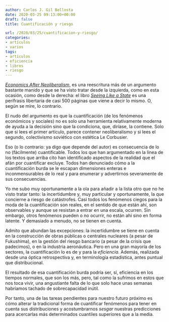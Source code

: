 ```yaml
---
author: Carlos J. Gil Bellosta
date: 2020-03-25 09:13:00+00:00
draft: false
title: Cuantificación y riesgo

url: /2020/03/25/cuantificacion-y-riesgo/
categories:
- artículos
- varios
tags:
- artículos
- eficiencia
- libros
- riesgo
---
```


_[Economics After Neoliberalism](https://bostonreview.net/forum/suresh-naidu-dani-rodrik-gabriel-zucman-economics-after-neoliberalism)_, es una reescritura más de un argumento bastante manido y que se ha visto tratar desde la izquierda, como en esta ocasión, como desde la derecha: el libro _[Seeing Like a State](https://www.datanalytics.com/2018/12/10/libros-y-el-indice-de-compresibilidad/)_ es una perífrasis libertaria de casi 500 páginas que viene a decir lo mismo. O, según se mire, lo contrario.

El nudo del argumento es que la cuantificación (de los fenómenos económicos y sociales) no es solo una herramienta relativamente moderna de ayuda a la decisión sino que la condiciona, que, diríase, la contiene. Solo que si lees el primer artículo, parece contener neoliberalismo y si lees el segundo, colectivismo soviético con estética Le Corbusier.

Eso (o lo contrario: ya digo que depende del autor) es consecuencia de lo no (fácilmente) cuantificable. Todos los que han argumentado en la línea de los textos que arriba cito han identificado aspectos de la realidad que el afán por cuantificar excluye. Todos han denunciado cómo a la cuantificación burda se le escapan dimensiones enteras e inconmensurables de lo real y para enumerar y advertirnos severamente de sus consecuencias.

Yo me subo muy oportunamente a la ola para añadir a la lista otro que no he visto tratar tanto: la incertidumbre y, muy particular y oportunamente, la que concierne a riesgo de catástrofes. Casi todos los fenómenos ciegos para la moda de la cuantificación son reales, en el sentido de que están ahí, son observables y aunque se resistan a entrar en una escala, ocurren. Sin embargo, otros fenómenos pueden o no ocurrir, no están ahí sino en forma latente. Y demasiado a menudo, no se tienen en cuenta.

Admito que abundan las excepciones: la incertidumbre se tiene en cuenta en la construcción de obras públicas o centrales nucleares (a pesar de Fukushima), en la gestión del riesgo bancario (a pesar de la crisis que padecimos), o en la industria aeronáutica. Pero en una gran mayoría de los sectores, la cuantificación lo es de y para la _eficiencia_. Además, realizada  desde una óptica retrospectiva y, en terminología estadística, antes puntual que distribucional.

El resultado de esa cuantificación burda podría ser, sí, eficiencia en los tiempos normales, que son los más, pero, tal como la sufrimos en estos que nos toca vivir, una angustiante falta de lo que solo hace unas semanas habríamos tachado de sobrecapacidad inútil.

Por tanto, una de las tareas pendientes para nuestro futuro próximo es cómo alterar la tradicional forma de cuantificar fenómenos para tener en cuenta sus distribuciones y acostumbrarnos _sesgar_ nuestras predicciones para acercarlas más determinados cuantiles superiores que a la media.